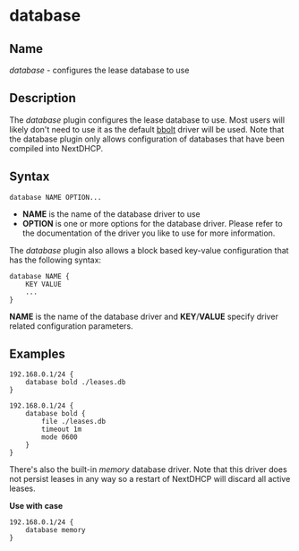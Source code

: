 # database

## Name

*database* - configures the lease database to use

## Description

The *database* plugin configures the lease database to use. Most users will likely don't need to use it as the default [bbolt](https://github.com/etcd-io/bbolt) driver will be used. Note that the database plugin only allows configuration of
databases that have been compiled into NextDHCP.

## Syntax

```
database NAME OPTION...
```

* **NAME** is the name of the database driver to use
* **OPTION** is one or more options for the database driver. Please refer to the
documentation of the driver you like to use for more information.

The *database* plugin also allows a block based key-value configuration that has
the following syntax:

```
database NAME {
    KEY VALUE
    ...
}
```

**NAME** is the name of the database driver and **KEY**/**VALUE** specify driver related configuration parameters.

## Examples

```
192.168.0.1/24 {
    database bold ./leases.db
}
```

```
192.168.0.1/24 {
    database bold {
        file ./leases.db
        timeout 1m
        mode 0600
    }
}
```

There's also the built-in *memory* database driver. Note that this driver does not
persist leases in any way so a restart of NextDHCP will discard all active leases.

**Use with case**

```
192.168.0.1/24 {
    database memory
}
```